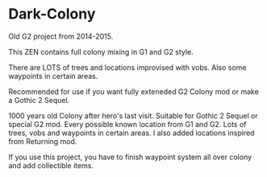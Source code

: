 # Dark-Colony
Old G2 project from 2014-2015.

This ZEN contains full colony mixing in G1 and G2 style. 

There are LOTS of trees and locations improvised with vobs. Also some waypoints in certain areas.

Recommended for use if you want fully exteneded G2 Colony mod or make a Gothic 2 Sequel.

1000 years old Colony after hero's last visit.
Suitable for Gothic 2 Sequel or special G2 mod.
Every possible known location from G1 and G2. Lots of trees, vobs and waypoints in certain areas. I also added locations inspired from Returning mod.

If you use this project, you have to finish waypoint system all over colony and add collectible items.
